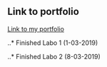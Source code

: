 ## Link to portfolio

[Link to my portfolio](https://github.com/ApacheHelikopter/2imd-webtech3-portfolio.git)

..* Finished Labo 1 (1-03-2019)

..* Finished Labo 2 (8-03-2019)
